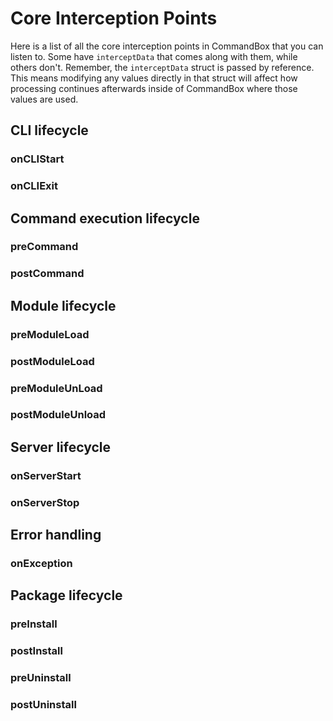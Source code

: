 # Core Interception Points

Here is a list of all the core interception points in CommandBox that you can listen to.  Some have `interceptData` that comes along with them, while others don't.  Remember, the `interceptData` struct is passed by reference.  This means modifying any values directly in that struct will affect how processing continues afterwards inside of CommandBox where those values are used.  

## CLI lifecycle

### onCLIStart

### onCLIExit

## Command execution lifecycle

### preCommand

### postCommand

## Module lifecycle
### preModuleLoad
### postModuleLoad
### preModuleUnLoad
### postModuleUnload

## Server lifecycle
### onServerStart
### onServerStop

## Error handling
### onException

## Package lifecycle
### preInstall
### postInstall
### preUninstall
### postUninstall